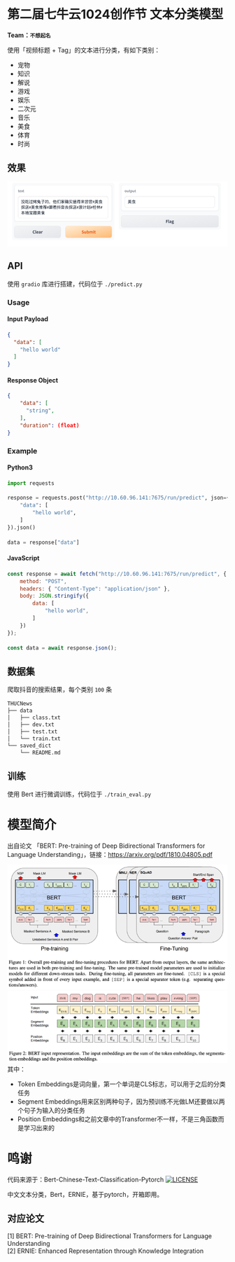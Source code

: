 # 第二届七牛云1024创作节 文本分类模型
 **Team：`不想起名`**

使用「视频标题 + Tag」的文本进行分类，有如下类别：

- 宠物 
- 知识 
- 解说 
- 游戏 
- 娱乐 
- 二次元 
- 音乐 
- 美食 
- 体育 
- 时尚


## 效果
![img.png](images/img.png)

## API
使用 `gradio` 库进行搭建，代码位于 `./predict.py`

### Usage
#### Input Payload
```json
{
  "data": [
    "hello world"
  ]
}

```
#### Response Object
```json
{
    "data": [
      "string", 
    ],
    "duration": (float)
}

```

### Example
#### Python3
```python
import requests

response = requests.post("http://10.60.96.141:7675/run/predict", json={
	"data": [
		"hello world",
	]
}).json()

data = response["data"]
```
#### JavaScript
```javascript
const response = await fetch("http://10.60.96.141:7675/run/predict", {
    method: "POST",
    headers: { "Content-Type": "application/json" },
    body: JSON.stringify({
        data: [
            "hello world",
        ]
    })
});

const data = await response.json();
```

## 数据集
爬取抖音的搜索结果，每个类别 `100` 条
```text
THUCNews
├── data
│   ├── class.txt
│   ├── dev.txt
│   ├── test.txt
│   └── train.txt
└── saved_dict
    └── README.md
```


## 训练
使用 Bert 进行微调训练，代码位于 `./train_eval.py`

# 模型简介
出自论文 「BERT: Pre-training of Deep Bidirectional Transformers for
Language Understanding」，链接：https://arxiv.org/pdf/1810.04805.pdf

![img.png](images/bertfig1.png)
![img.png](images/bertfig2.png)
其中：

- Token Embeddings是词向量，第一个单词是CLS标志，可以用于之后的分类任务
- Segment Embeddings用来区别两种句子，因为预训练不光做LM还要做以两个句子为输入的分类任务
- Position Embeddings和之前文章中的Transformer不一样，不是三角函数而是学习出来的

# 鸣谢
代码来源于：Bert-Chinese-Text-Classification-Pytorch
[![LICENSE](https://img.shields.io/badge/license-Anti%20996-blue.svg)](https://github.com/996icu/996.ICU/blob/master/LICENSE)

中文文本分类，Bert，ERNIE，基于pytorch，开箱即用。

## 对应论文
[1] BERT: Pre-training of Deep Bidirectional Transformers for Language Understanding  
[2] ERNIE: Enhanced Representation through Knowledge Integration  
